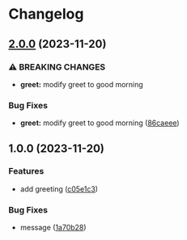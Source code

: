 # Changelog

## [2.0.0](https://github.com/ishnmu/demo-release-please/compare/v1.0.0...v2.0.0) (2023-11-20)


### ⚠ BREAKING CHANGES

* **greet:** modify greet to good morning

### Bug Fixes

* **greet:** modify greet to good morning ([86caeee](https://github.com/ishnmu/demo-release-please/commit/86caeeee5c9b62532e70da856bf4bd749254732a))

## 1.0.0 (2023-11-20)


### Features

* add greeting ([c05e1c3](https://github.com/ishnmu/demo-release-please/commit/c05e1c37145df90576d40ede5aea2e4a5cebdc66))


### Bug Fixes

* message ([1a70b28](https://github.com/ishnmu/demo-release-please/commit/1a70b28689dafc25605c99bc42c5e8e0ef071927))

